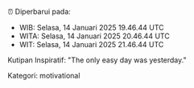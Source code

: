 ⏰ Diperbarui pada:
- WIB: Selasa, 14 Januari 2025 19.46.44 UTC
- WITA: Selasa, 14 Januari 2025 20.46.44 UTC
- WIT: Selasa, 14 Januari 2025 21.46.44 UTC

Kutipan Inspiratif:
"The only easy day was yesterday."


Kategori: motivational

